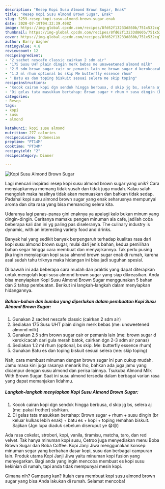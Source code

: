 ```yaml
---
description: "Resep Kopi Susu Almond Brown Sugar, Enak"
title: "Resep Kopi Susu Almond Brown Sugar, Enak"
slug: 5259-resep-kopi-susu-almond-brown-sugar-enak
date: 2020-07-19T04:32:39.408Z
image: https://img-global.cpcdn.com/recipes/8fd62f13233d860b/751x532cq70/kopi-susu-almond-brown-sugar-foto-resep-utama.jpg
thumbnail: https://img-global.cpcdn.com/recipes/8fd62f13233d860b/751x532cq70/kopi-susu-almond-brown-sugar-foto-resep-utama.jpg
cover: https://img-global.cpcdn.com/recipes/8fd62f13233d860b/751x532cq70/kopi-susu-almond-brown-sugar-foto-resep-utama.jpg
author: Barry Wagner
ratingvalue: 4.8
reviewcount: 12
recipeingredient:
- "2 sachet nescafe classic cairkan 2 sdm air"
- "175 Susu UHT plain dingin merk bebas me unsweetened almond milk"
- "2.5 sdm brown sugar cair or pemanis lain me brown sugar d kerokcacah dari gula merah batok cairkan dgn 23 sdm air panas"
- "1.2 ml rhum optional bs skip Me butterfly essence rhum"
- " Batu es dan toping biskuit sesuai selera me skip toping"
recipeinstructions:
- "Kocok cairan kopi dgn sendok hingga berbusa, d skip jg bs, selera aj (me: pakai frother) sisihkan."
- "Di gelas tata masukkan bertahap: Brown sugar + rhum + susu dingin (br keluar kulkas lebih enak) + batu es + kopi + toping remahan biskuit. Sajikan (Jgn lupa diaduk sebelum diseruput ye 😁😄)"
categories:
- Resep
tags:
- kopi
- susu
- almond

katakunci: kopi susu almond 
nutrition: 277 calories
recipecuisine: Indonesian
preptime: "PT14M"
cooktime: "PT34M"
recipeyield: "2"
recipecategory: Dinner

---
```



![Kopi Susu Almond Brown Sugar](https://img-global.cpcdn.com/recipes/8fd62f13233d860b/751x532cq70/kopi-susu-almond-brown-sugar-foto-resep-utama.jpg)

Lagi mencari inspirasi resep kopi susu almond brown sugar yang unik? Cara menyiapkannya memang tidak susah dan tidak juga mudah. Kalau salah mengolah maka hasilnya tidak akan memuaskan dan bahkan tidak sedap. Padahal kopi susu almond brown sugar yang enak seharusnya mempunyai aroma dan cita rasa yang bisa memancing selera kita.

Udaranya lagi panas-panas gini enaknya ya apalagi kalo bukan minum yang dingin-dingin. Ceritanya mamaku pengen minuman ala cafe, jadilah coba beberapa kali dan ini yg paling pas diseleranya. The culinary industry is dynamic, with an interesting variety food and drinks.

Banyak hal yang sedikit banyak berpengaruh terhadap kualitas rasa dari kopi susu almond brown sugar, mulai dari jenis bahan, kedua pemilihan bahan segar hingga cara membuat dan menyajikannya. Tak perlu pusing jika ingin menyiapkan kopi susu almond brown sugar enak di rumah, karena asal sudah tahu triknya maka hidangan ini bisa jadi suguhan spesial.


Di bawah ini ada beberapa cara mudah dan praktis yang dapat diterapkan untuk mengolah kopi susu almond brown sugar yang siap dikreasikan. Anda bisa menyiapkan Kopi Susu Almond Brown Sugar menggunakan 5 bahan dan 2 tahap pembuatan. Berikut ini langkah-langkah dalam menyiapkan hidangannya.

<!--inarticleads1-->

##### Bahan-bahan dan bumbu yang diperlukan dalam pembuatan Kopi Susu Almond Brown Sugar:

1. Gunakan 2 sachet nescafe classic (cairkan 2 sdm air)
1. Sediakan 175 Susu UHT plain dingin merk bebas (me: unsweetened almond milk)
1. Gunakan 2.5 sdm brown sugar cair or pemanis lain (me: brown sugar d kerok/cacah dari gula merah batok, cairkan dgn 2-3 sdm air panas)
1. Sediakan 1.2 ml rhum (optional, bs skip. Me: butterfly essence rhum)
1. Gunakan  Batu es dan toping biskuit sesuai selera (me: skip toping)


Nah, cara membuat minuman dengan brown sugar ini pun cukup mudah. Jamu masa kini juga rasanya menarik lho, bahkan ada juga jamu yang dicampur dengan susu almond dan perisa lainnya. Tsukuba Almond Milk With Brown Sugar. Saat ini susu almond tersedia dalam berbagai varian rasa yang dapat memanjakan lidahmu. 

<!--inarticleads2-->

##### Langkah-langkah menyiapkan Kopi Susu Almond Brown Sugar:

1. Kocok cairan kopi dgn sendok hingga berbusa, d skip jg bs, selera aj (me: pakai frother) sisihkan.
1. Di gelas tata masukkan bertahap: Brown sugar + rhum + susu dingin (br keluar kulkas lebih enak) + batu es + kopi + toping remahan biskuit. Sajikan (Jgn lupa diaduk sebelum diseruput ye 😁😄)


Ada rasa cokelat, stroberi, kopi, vanila, tiramisu, matcha, taro, dan red velvet. Tak hanya minuman kopi susu, Cetroo juga menyediakan menu Boba Brown Sugar dan Boba Coffee. Kopi Janji Jiwa menggunakan konsep minuman segar yang berbahan dasar kopi, susu dan berbagai campuran lain. Produk utama Kopi Janji Jiwa yaitu minuman kopi fusion yang menyegarkan. Bagi anda yang ingin mencoba membuat es kopi susu kekinian di rumah, tapi anda tidak mempunyai mesin kopi. 

Gimana nih? Gampang kan? Itulah cara membuat kopi susu almond brown sugar yang bisa Anda lakukan di rumah. Selamat mencoba!
